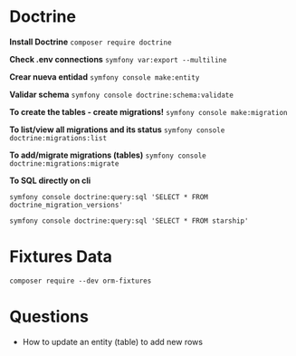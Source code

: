 # Doctrine


**Install Doctrine**
```composer require doctrine```

**Check .env connections**
```symfony var:export --multiline```

**Crear nueva entidad**
```symfony console make:entity```

**Validar schema**
```symfony console doctrine:schema:validate```


**To create the tables - create migrations!**
```symfony console make:migration```

**To list/view all migrations and its status**
```symfony console doctrine:migrations:list```

**To add/migrate migrations (tables)**
```symfony console doctrine:migrations:migrate```

**To SQL directly on cli**

```symfony console doctrine:query:sql 'SELECT * FROM doctrine_migration_versions'```

```symfony console doctrine:query:sql 'SELECT * FROM starship'```


# Fixtures Data
```composer require --dev orm-fixtures```


# Questions
* How to update an entity (table) to add new rows

